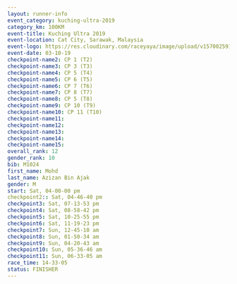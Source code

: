 ```yaml
---
layout: runner-info 
event_category: kuching-ultra-2019 
category_km: 100KM 
event-title: Kuching Ultra 2019
event-location: Cat City, Sarawak, Malaysia 
event-logo: https://res.cloudinary.com/raceyaya/image/upload/v1570025915/logo/kuching_ultra_jsvtue.jpg 
event-date: 03-10-19 
checkpoint-name2: CP 1 (T2) 
checkpoint-name3: CP 3 (T3) 
checkpoint-name4: CP 5 (T4) 
checkpoint-name5: CP 6 (T5) 
checkpoint-name6: CP 7 (T6) 
checkpoint-name7: CP 8 (T7) 
checkpoint-name8: CP 5 (T8) 
checkpoint-name9: CP 10 (T9) 
checkpoint-name10: CP 11 (T10) 
checkpoint-name11:  
checkpoint-name12: 
checkpoint-name13: 
checkpoint-name14: 
checkpoint-name15: 
overall_rank: 12
gender_rank: 10
bib: M1024
first_name: Mohd
last_name: Azizan Bin Ajak
gender: M
start: Sat, 04-00-00 pm
checkpoint2:: Sat, 04-46-40 pm
checkpoint3: Sat, 07-13-53 pm
checkpoint4: Sat, 08-58-42 pm
checkpoint5: Sat, 10-25-55 pm
checkpoint6: Sat, 11-19-23 pm
checkpoint7: Sun, 12-45-10 am
checkpoint8: Sun, 01-50-34 am
checkpoint9: Sun, 04-20-43 am
checkpoint10: Sun, 05-36-46 am
checkpoint11: Sun, 06-33-05 am
race_time: 14-33-05
status: FINISHER
---
```

